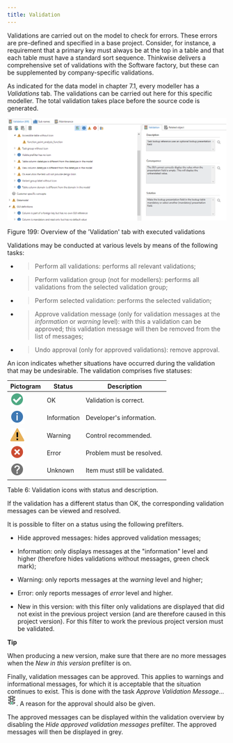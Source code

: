 ```yaml
---
title: Validation
---
```


Validations are carried out on the model to check for errors. These errors are pre-defined and specified in a base project. Consider, for instance, a requirement that a primary key must always be at the top in a table and that each table must have a standard sort sequence. Thinkwise delivers a comprehensive set of validations with the Software factory, but these can be supplemented by company-specific validations.

As indicated for the data model in chapter 7.1, every modeller has a *Validations* tab. The validations can be carried out here for this specific modeller. The total validation takes place before the source code is generated.

![](../assets/sf/image96.png)

Figure 199: Overview of the 'Validation' tab with executed validations

Validations may be conducted at various levels by means of the following tasks:

- > Perform all validations: performs all relevant validations;

- > Perform validation group (not for modellers): performs all validations from the selected validation group;

- > Perform selected validation: performs the selected validation;

- > Approve validation message (only for validation messages at the *information* or *warning* level): with this a validation can be approved; this validation message will then be removed from the list of messages;

- > Undo approval (only for approved validations): remove approval.

An icon indicates whether situations have occurred during the validation that may be undesirable. The validation comprises five statuses:

|Pictogram|Status|Description|
|--- |--- |--- |
|![](../assets/sf/image256.png)|OK|Validation is correct.|
|![](../assets/sf/image257.png)|Information|Developer's information.|
|![](../assets/sf/image258.png)|Warning|Control recommended.|
|![](../assets/sf/image259.png)|Error|Problem must be resolved.|
|![](../assets/sf/image260.png)|Unknown|Item must still be validated.|


Table 6: Validation icons with status and description.

If the validation has a different status than OK, the corresponding validation messages can be viewed and resolved.

It is possible to filter on a status using the following prefilters.

- Hide approved messages: hides approved validation messages;

- Information: only displays messages at the "information" level and higher (therefore hides validations without messages, green check mark);

- Warning: only reports messages at the *warning* level and higher;

- Error: only reports messages of *error* level and higher.

- New in this version: with this filter only validations are displayed that did not exist in the previous project version (and are therefore caused in this project version). For this filter to work the previous project version must be validated.

**Tip**

When producing a new version, make sure that there are no more messages when the *New in this version* prefilter is on.

Finally, validation messages can be approved. This applies to warnings and informational messages, for which it is acceptable that the situation continues to exist. This is done with the task *Approve Validation Message…* ![](../assets/sf/image261.png). A reason for the approval should also be given.

The approved messages can be displayed within the validation overview by disabling the *Hide approved validation messages* prefilter. The approved messages will then be displayed in grey.
